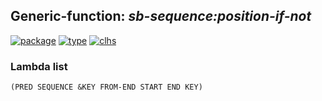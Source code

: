 ## Generic-function: ***sb-sequence:position-if-not***
[![package](https://img.shields.io/badge/Package-SB--SEQUENCE-5f9ea0.svg?style=social&colorA=999999)](../) [![type](https://img.shields.io/badge/Type-Generic--Function-5f9ea0.svg?style=social&colorA=999999)](../#generic-function) [![clhs](https://img.shields.io/badge/CLHS-POSITION--IF--NOT-5f9ea0.svg?style=social&colorA=999999)](http://www.lispworks.com/documentation/HyperSpec/Body/f_pos_p.htm) 
### Lambda list
```
(PRED SEQUENCE &KEY FROM-END START END KEY)
```
